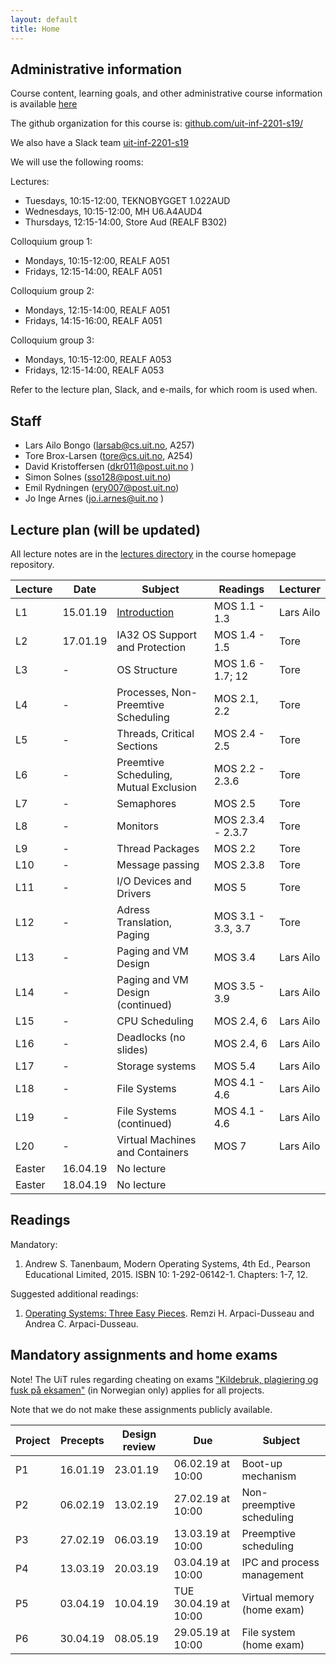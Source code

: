 ```yaml
---
layout: default
title: Home
---
```


## Administrative information

Course content, learning goals, and other administrative course information is available [here](https://uit.no/utdanning/emner/emne/590554/inf-2201?ar=2019&semester=V)

The github organization for this course is: [github.com/uit-inf-2201-s19/](https://github.com/uit-inf-2201-s19/)

We also have a Slack team [uit-inf-2201-s19](https://uit-inf-2201-s19.slack.com)

We will use the following rooms:

Lectures:
* Tuesdays, 10:15-12:00, TEKNOBYGGET 1.022AUD
* Wednesdays, 10:15-12:00, MH U6.A4AUD4
* Thursdays, 12:15-14:00, Store Aud (REALF B302)

Colloquium group 1:
* Mondays, 10:15-12:00, REALF A051
* Fridays, 12:15-14:00, REALF A051

Colloquium group 2:
* Mondays, 12:15-14:00, REALF A051
* Fridays, 14:15-16:00, REALF A051

Colloquium group 3:
* Mondays, 10:15-12:00, REALF A053
* Fridays, 12:15-14:00, REALF A053
 

Refer to the lecture plan, Slack, and e-mails, for which room is used when.

## Staff

* Lars Ailo Bongo (larsab@cs.uit.no, A257)
* Tore Brox-Larsen (tore@cs.uit.no, A254)
* David Kristoffersen (dkr011@post.uit.no )
* Simon Solnes (sso128@post.uit.no)
* Emil Rydningen (ery007@post.uit.no)
* Jo Inge Arnes (jo.i.arnes@uit.no )

## Lecture plan (will be updated)

All lecture notes are in the [lectures directory](https://github.com/uit-inf-2201-s19/uit-inf-2201-s19.github.io/tree/master/lectures) in the course homepage repository. 

| Lecture | Date | Subject	    | Readings  | Lecturer  |
|---------|------|--------------|-----------|-----------|
| L1  | 15.01.19 | [Introduction](lectures/01-introduction.pptx) | MOS 1.1 - 1.3  | Lars Ailo |
| L2  | 17.01.19 | IA32 OS Support and Protection | MOS 1.4 - 1.5 | Tore |
| L3  | - | OS Structure | MOS 1.6 - 1.7; 12 | Tore |
| L4  | - | Processes, Non-Preemtive Scheduling | MOS 2.1, 2.2 | Tore |
| L5  | - | Threads, Critical Sections | MOS 2.4 - 2.5 | Tore |
| L6  | - | Preemtive Scheduling, Mutual Exclusion  | MOS 2.2 - 2.3.6 | Tore |
| L7  | - | Semaphores | MOS 2.5 | Tore |
| L8  | - | Monitors  | MOS 2.3.4 - 2.3.7 | Tore |
| L9  | - | Thread Packages | MOS 2.2 | Tore |
| L10 | - | Message passing | MOS 2.3.8 | Tore |
| L11 | - | I/O Devices and Drivers  | MOS 5 | Tore |
| L12 | - | Adress Translation, Paging | MOS 3.1 - 3.3, 3.7| Tore |
| L13 | - | Paging and VM Design | MOS 3.4 | Lars Ailo |
| L14 | - | Paging and VM Design (continued) | MOS 3.5 - 3.9 | Lars Ailo |
| L15 | - | CPU Scheduling | MOS 2.4, 6 | Lars Ailo |
| L16 | - | Deadlocks (no slides) | MOS 2.4, 6 | Lars Ailo |
| L17 | - | Storage systems | MOS 5.4 | Lars Ailo |
| L18 | - | File Systems | MOS 4.1 - 4.6 | Lars Ailo |
| L19 | - | File Systems (continued) | MOS 4.1 - 4.6 | Lars Ailo |
| L20 | - | Virtual Machines and Containers | MOS 7 | Lars Ailo |
| Easter | 16.04.19 | No lecture | | |
| Easter | 18.04.19 | No lecture | | |

## Readings

Mandatory:

1. Andrew S. Tanenbaum, Modern Operating Systems, 4th Ed., Pearson Educational Limited, 2015. ISBN 10: 1-292-06142-1. Chapters: 1-7, 12.

Suggested additional readings:

1. [Operating Systems: Three Easy Pieces](http://pages.cs.wisc.edu/~remzi/OSTEP/). Remzi H. Arpaci-Dusseau and Andrea C. Arpaci-Dusseau.


## Mandatory assignments and home exams

Note! The UiT rules regarding cheating on exams ["Kildebruk, plagiering og fusk på eksamen"](https://uit.no/om/enhet/artikkel?p_document_id=473719&p_dimension_id=88138&men=28714) (in Norwegian only) applies for all projects.

Note that we do not make these assignments publicly available.

| Project |	Precepts | Design review | Due | Subject|
|---------|----------|----------|----------|---------|
| P1      | 16.01.19 | 23.01.19 | 06.02.19 at 10:00 | Boot-up mechanism |
| P2      | 06.02.19 | 13.02.19 | 27.02.19 at 10:00 | Non-preemptive scheduling |
| P3      | 27.02.19 | 06.03.19 | 13.03.19 at 10:00 | Preemptive scheduling |
| P4      | 13.03.19 | 20.03.19 | 03.04.19 at 10:00 | IPC and process management |
| P5      | 03.04.19 | 10.04.19 | TUE 30.04.19 at 10:00 | Virtual memory (home exam) |
| P6      | 30.04.19 | 08.05.19 | 29.05.19 at 10:00 | File system (home exam) |
